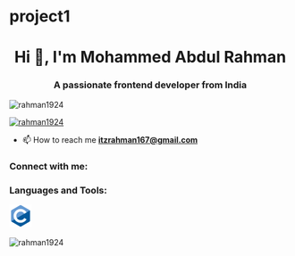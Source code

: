 # project1<h1 align="center">Hi 👋, I'm Mohammed Abdul Rahman</h1>
<h3 align="center">A passionate frontend developer from India</h3>

<p align="left"> <img src="https://komarev.com/ghpvc/?username=rahman1924&label=Profile%20views&color=0e75b6&style=flat" alt="rahman1924" /> </p>

<p align="left"> <a href="https://github.com/ryo-ma/github-profile-trophy"><img src="https://github-profile-trophy.vercel.app/?username=rahman1924" alt="rahman1924" /></a> </p>

- 📫 How to reach me **itzrahman167@gmail.com**

<h3 align="left">Connect with me:</h3>
<p align="left">
</p>

<h3 align="left">Languages and Tools:</h3>
<p align="left"> <a href="https://www.cprogramming.com/" target="_blank" rel="noreferrer"> <img src="https://raw.githubusercontent.com/devicons/devicon/master/icons/c/c-original.svg" alt="c" width="40" height="40"/> </a> </p>

<p><img align="center" src="https://github-readme-stats.vercel.app/api/top-langs?username=rahman1924&show_icons=true&locale=en&layout=compact" alt="rahman1924" /></p>
